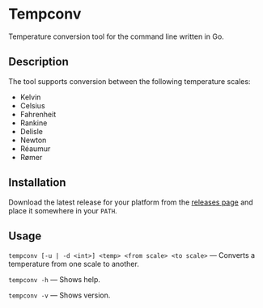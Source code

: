 # Tempconv

Temperature conversion tool for the command line written in Go.

## Description

The tool supports conversion between the following temperature scales:
 - Kelvin
 - Celsius
 - Fahrenheit
 - Rankine
 - Delisle
 - Newton
 - Réaumur
 - Rømer

## Installation

Download the latest release for your platform from the [releases page](https://github.com/solbero/tempconv/releases) and place it somewhere in your `PATH`.

## Usage

`tempconv [-u | -d <int>] <temp> <from scale> <to scale>` — Converts a temperature from one scale to another.

`tempconv -h` — Shows help.

`tempconv -v` — Shows version.